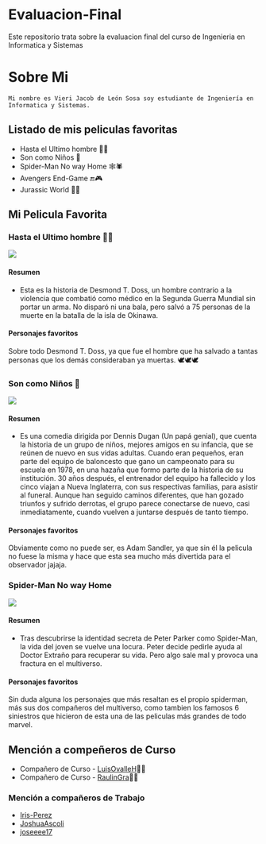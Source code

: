 # Evaluacion-Final
 Este repositorio trata sobre la evaluacion final del curso de Ingenieria en Informatica y Sistemas
# Sobre Mi
    Mi nombre es Vieri Jacob de León Sosa soy estudiante de Ingeniería en Informatica y Sistemas.

## Listado de mis peliculas favoritas
* Hasta el Ultimo hombre 🙏🏼
* Son como Niños 🤣
* Spider-Man No way Home 🕸🕷
* Avengers End-Game 🔚🎮
* Jurassic World 🐱‍🐉

## Mi Pelicula Favorita
### Hasta el Ultimo hombre 🙏🏼
<img src="https://encrypted-tbn0.gstatic.com/images?q=tbn:ANd9GcQuLWYBJq2Ky0KJb8gRrARHeHuRHbjha5YulYP-40G1SpAQzEWS" >

#### Resumen
* Esta es la historia de Desmond T. Doss, un hombre contrario a la violencia que combatió como médico en la Segunda Guerra Mundial sin portar un arma. No disparó ni una bala, pero salvó a 75 personas de la muerte en la batalla de la isla de Okinawa.

#### Personajes favoritos
Sobre todo Desmond T. Doss, ya que fue el hombre que ha salvado a tantas personas que los demás consideraban ya muertas. 🕊🕊🕊

### Son como Niños 🤣
<img src="https://static.wikia.nocookie.net/doblaje/images/3/39/Son_Como_Ni_os_2_Poster_Latino_Cine_1.jpg/revision/latest?cb=20130507201021&path-prefix=es">

#### Resumen
* Es una comedia dirigida por Dennis Dugan (Un papá genial), que cuenta la historia de un grupo de niños, mejores amigos en su infancia, que se reúnen de nuevo en sus vidas adultas. Cuando eran pequeños, eran parte del equipo de baloncesto que gano un campeonato para su escuela en 1978, en una hazaña que formo parte de la historia de su institución. 30 años después, el entrenador del equipo ha fallecido y los cinco viajan a Nueva Inglaterra, con sus respectivas familias, para asistir al funeral. Aunque han seguido caminos diferentes, que han gozado triunfos y sufrido derrotas, el grupo parece conectarse de nuevo, casi inmediatamente, cuando vuelven a juntarse después de tanto tiempo.

#### Personajes favoritos
Obviamente como no puede ser, es Adam Sandler, ya que sin él la pelicula no fuese la misma y hace que esta sea mucho más divertida para el observador jajaja.

### Spider-Man No way Home 
<img src="https://encrypted-tbn3.gstatic.com/images?q=tbn:ANd9GcQ3ksk9K-b2pT6OOczS4ucB5aH_l7hOGuIO7RUXMubkxOfbhmQX">

#### Resumen
* Tras descubrirse la identidad secreta de Peter Parker como Spider-Man, la vida del joven se vuelve una locura. Peter decide pedirle ayuda al Doctor Extraño para recuperar su vida. Pero algo sale mal y provoca una fractura en el multiverso.

#### Personajes favoritos
Sin duda alguna los personajes que más resaltan es el propio spiderman, más sus dos compañeros del multiverso, como tambien los famosos 6 siniestros que hicieron de esta una de las peliculas más grandes de todo marvel.

## Mención a compeñeros de Curso

* Compañero de Curso  -  [LuisOvalleH](https://github.com/LuisOvalleH)🤙🏼
* Compañero de Curso  -  [RaulinGra](https://github.com/Raulingra)🤙🏼

### Mención a compañeros de Trabajo

* [Iris-Perez](https://github.com/Iris-Perez)
* [JoshuaAscoli](https://github.com/JoshuaAscoli)
* [joseeee17](https://github.com/joseeee17)
